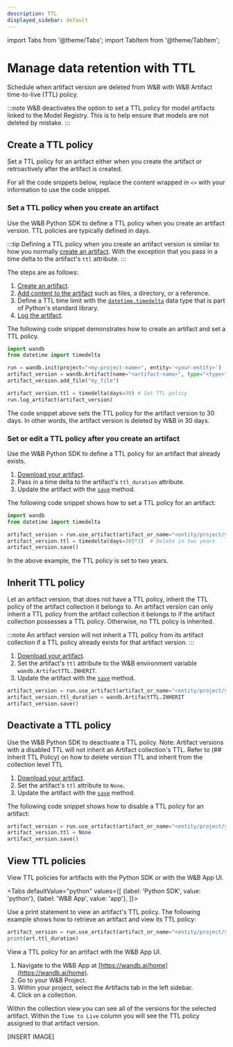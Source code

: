 ```yaml
---
description: TTL
displayed_sidebar: default
---
```

import Tabs from '@theme/Tabs';
import TabItem from '@theme/TabItem';

# Manage data retention with TTL
Schedule when artifact version are deleted from W&B with W&B Artifact time-to-live (TTL) policy.

:::note
W&B deactivates the option to set a TTL policy for model artifacts linked to the Model Registry. This is to help ensure that models are not deleted by mistake.
:::


## Create a TTL policy
Set a TTL policy for an artifact either when you create the artifact or retroactively after the artifact is created.


For all the code snippets below, replace the content wrapped in `<>` with your information to use the code snippet. 

### Set a TTL policy when you create an artifact
Use the W&B Python SDK to define a TTL policy when you create an artifact version. TTL policies are typically defined in days.    

:::tip
Defining a TTL policy when you create an artifact version is similar to how you normally [create an artifact](./construct-an-artifact.md). With the exception that you pass in a time delta to the artifact's `ttl` attribute.
:::

The steps are as follows: 

1. [Create an artifact](./construct-an-artifact.md).
2. [Add content to the artifact](./construct-an-artifact.md#add-files-to-an-artifact) such as files, a directory, or a reference.
3. Define a TTL time limit with the [`datetime.timedelta`](https://docs.python.org/3/library/datetime.html) data type that is part of Python's standard library.
4. [Log the artifact](./construct-an-artifact.md#3-save-your-artifact-to-the-wb-server).

The following code snippet demonstrates how to create an artifact and set a TTL policy. 

```python
import wandb
from datetime import timedelta

run = wandb.init(project="<my-project-name>", entity='<your-entity>')
artifact_version = wandb.Artifact(name="<artifact-name>", type="<type>")
artifact_version.add_file("my_file")

artifact_version.ttl = timedelta(days=30) # Set TTL policy
run.log_artifact(artifact_version)
```

The code snippet above sets the TTL policy for the artifact version to 30 days. In other words, the artifact version is deleted by W&B in 30 days.

### Set or edit a TTL policy after you create an artifact
Use the W&B Python SDK to define a TTL policy for an artifact that already exists.

1. [Download your artifact](./download-and-use-an-artifact.md).
2. Pass in a time delta to the artifact's `ttl_duration` attribute. 
3. Update the artifact with the [`save`](../../ref/python/run.md#save) method.


The following code snippet shows how to set a TTL policy for an artifact:
```python
import wandb
from datetime import timedelta

artifact_version = run.use_artifact(artifact_or_name="<entity/project/your-artifact-name:alias>", type="<type>")
artifact_version.ttl = timedelta(days=365*2)  # Delete in two years
artifact_version.save()
```

In the above example, the TTL policy is set to two years.

## Inherit TTL policy
Let an artifact version, that does not have a TTL policy, inherit the TTL policy of the artifact collection it belongs to. An artifact version can only inherit a TTL policy from the artifact collection it belongs to if the artifact collection possesses a TTL policy.  Otherwise, no TTL policy is inherited.

:::note
An artifact version will not inherit a TTL policy from its artifact collection if a TTL policy already exists for that artifact version.
:::

1. [Download your artifact](./download-and-use-an-artifact.md).
2. Set the artifact's `ttl` attribute to the W&B environment variable `wandb.ArtifactTTL.INHERIT`.
3. Update the artifact with the [`save`](../../ref/python/run.md#save) method.

```python
artifact_version = run.use_artifact(artifact_or_name="<entity/project/your-artifact-name:alias>", type="<type>")
artifact_version.ttl_duration = wandb.ArtifactTTL.INHERIT
artifact_version.save()
```



## Deactivate a TTL policy
Use the W&B Python SDK to deactivate a TTL policy. 
Note: Artifact versions with a disabled TTL will not inherit an Artifact collection's TTL. Refer to (## Inherit TTL Policy) on how to delete version TTL and inherit from the collection level TTL

1. [Download your artifact](./download-and-use-an-artifact.md).
2. Set the artifact's `ttl` attribute to `None`.
3. Update the artifact with the [`save`](../../ref/python/run.md#save) method.


The following code snippet shows how to disable a TTL policy for an artifact:
```python
artifact_version = run.use_artifact(artifact_or_name="<entity/project/your-artifact-name:alias>", type="<type>")
artifact_version.ttl = None
artifact_version.save()
```



## View TTL policies
View TTL policies for artifacts with the Python SDK or with the W&B App UI.

<Tabs
  defaultValue="python"
  values={[
    {label: 'Python SDK', value: 'python'},
    {label: 'W&B App', value: 'app'},
  ]}>
  <TabItem value="python">

Use a print statement to view an artifact's TTL policy. The following example shows how to retrieve an artifact and view its TTL policy:

```python
artifact_version = run.use_artifact(artifact_or_name="<entity/project/your-artifact-name:alias>", type="<type>")
print(art.ttl_duration)
```

  </TabItem>
  <TabItem value="app">


View a TTL policy for an artifact with the W&B App UI.

1. Navigate to the W&B App at [https://wandb.ai/home](https://wandb.ai/home).
2. Go to your W&B Project.
3. Within your project, select the Artifacts tab in the left sidebar.
4. Click on a collection.

Within the collection view you can see all of the versions for the selected artifact. Within the `Time to Live` column you will see the TTL policy assigned to that artifact version. 

[INSERT IMAGE]

  </TabItem>
</Tabs>

